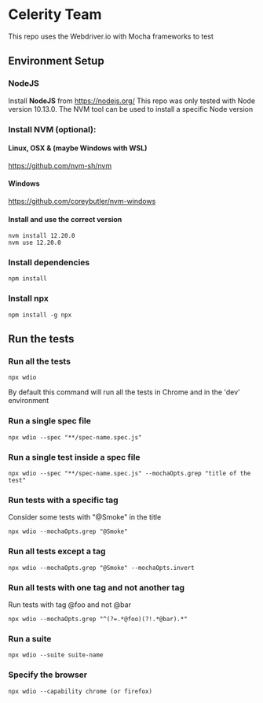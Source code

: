 # Celerity Team

This repo uses the Webdriver.io with Mocha frameworks to test

## Environment Setup

### NodeJS

Install **NodeJS** from https://nodejs.org/
This repo was only tested with Node version 10.13.0. The NVM tool can be used to install a specific Node version

### Install NVM (optional):

#### Linux, OSX & (maybe Windows with WSL)
https://github.com/nvm-sh/nvm

#### Windows
https://github.com/coreybutler/nvm-windows

#### Install and use the correct version

```
nvm install 12.20.0
nvm use 12.20.0
```

### Install dependencies

```
npm install
```

### Install npx

```
npm install -g npx
```

## Run the tests

### Run all the tests

```
npx wdio
```

By default this command will run all the tests in Chrome and in the 'dev' environment

### Run a single spec file

```
npx wdio --spec "**/spec-name.spec.js"
```

### Run a single test inside a spec file

```
npx wdio --spec "**/spec-name.spec.js" --mochaOpts.grep "title of the test"
```

### Run tests with a specific tag

Consider some tests with "@Smoke" in the title

```
npx wdio --mochaOpts.grep "@Smoke"
```

### Run all tests except a tag

```
npx wdio --mochaOpts.grep "@Smoke" --mochaOpts.invert
```

### Run all tests with one tag and not another tag

Run tests with tag @foo and not @bar

```
npx wdio --mochaOpts.grep "^(?=.*@foo)(?!.*@bar).*"
```


### Run a suite

```
npx wdio --suite suite-name
```

### Specify the browser

```
npx wdio --capability chrome (or firefox)
```
